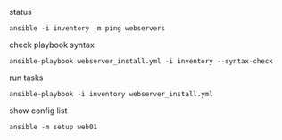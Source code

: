 status
```
ansible -i inventory -m ping webservers
```
check playbook syntax
```
ansible-playbook webserver_install.yml -i inventory --syntax-check
```
run tasks
```
ansible-playbook -i inventory webserver_install.yml
```
show config list
```
ansible -m setup web01
```
